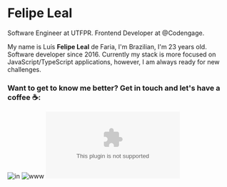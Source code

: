 # Felipe Leal

Software Engineer at UTFPR.
Frontend Developer at @Codengage.

My name is Luís **Felipe Leal** de Faria, I'm Brazilian, I'm 23 years old. Software developer since 2016. Currently my stack is more focused on JavaScript/TypeScript applications, however, I am always ready for new challenges.

### **Want to get to know me better? Get in touch and let's have a coffee ☕️:**

![[in](https://user-images.githubusercontent.com/64376829/100555876-29e36000-327d-11eb-8954-4e3ecf928589.png)](https://www.linkedin.com/in/lealluisf/)
![[www](https://user-images.githubusercontent.com/64376829/100555891-39fb3f80-327d-11eb-85d8-7a5fc21fb3d8.png)](https://felipelealdefaria.github.io/)
![[gmail](https://user-images.githubusercontent.com/64376829/100555904-47182e80-327d-11eb-9217-a6cc82803b23.png)](mailto:felipelealdefaria@gmail.com)
